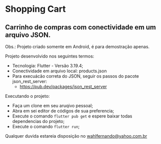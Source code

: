 # Shopping Cart

## Carrinho de compras com conectividade em um arquivo JSON.

Obs.: Projeto criado somente em Android, é para demostração apenas.

Projeto desenvolvido nos seguintes termos:
 * Tecnologia: Flutter - Versão 3.19.4;
 * Conectividade em arquivo local: products.json
 * Para execuácão correta do JSON, seguir os passos do pacote json_rest_server:
    * https://pub.dev/packages/json_rest_server 

Executando o projeto:
 * Faça um clone em seu aruqivo pessoal;
 * Abra em sei editor de códigos de sua preferencia;
 * Execute o comando `flutter pub get` e espere baixar todas dependencias do projeto;
 * Execute o comando `flutter run`;

 Qualquer duvida estareia disposição no wahlfernando@yahoo.com.br
